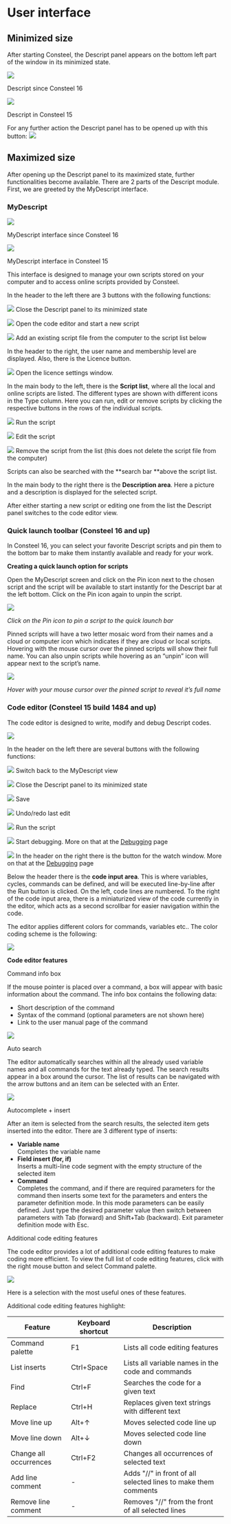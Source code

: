 # User interface

## Minimized size

After starting Consteel, the Descript panel appears on the bottom left part of the window in its minimized state.

[![](./img/wp-content-uploads-2022-12-Mydescript_mini-1.jpg)](./img/wp-content-uploads-2022-12-Mydescript_mini-1.jpg)

Descript since Consteel 16 

[![](https://consteelsoftware.com/wp-content/uploads/2021/11/image-11.png)](./img/wp-content-uploads-2021-11-image-11.png)

Descript in Consteel 15

For any further action the Descript panel has to be opened up with this button: ![](./img/wp-content-uploads-2021-11-image-12.png)

## Maximized size

After opening up the Descript panel to its maximized state, further functionalities become available. There are 2 parts of the Descript module. First, we are greeted by the MyDescript interface.

### MyDescript

[![](./img/wp-content-uploads-2022-12-descript_max-1024x352.jpg)](https://consteelsoftware.com/wp-content/uploads/2022/12/descript_max.jpg)

MyDescript interface since Consteel 16

[![](./img/wp-content-uploads-2021-11-image-15-1024x323.png)](https://consteelsoftware.com/wp-content/uploads/2021/11/image-15.png)

MyDescript interface in Consteel 15

This interface is designed to manage your own scripts stored on your computer and to access online scripts provided by Consteel.

In the header to the left there are 3 buttons with the following functions:

![](./img/wp-content-uploads-2021-11-Screenshot-2021.11.26.-16_47_22.png) Close the Descript panel to its minimized state

![](./img/wp-content-uploads-2021-11-Screenshot-2021.11.26.-16_48_29.png) Open the code editor and start a new script

![](./img/wp-content-uploads-2021-11-Screenshot-2021.11.26.-16_49_56.png) Add an existing script file from the computer to the script list below

In the header to the right, the user name and membership level are displayed. Also, there is the Licence button.

![](./img/wp-content-uploads-2021-11-Screenshot-2021.11.26.-16_54_50.png) Open the licence settings window.

In the main body to the left, there is the **Script list**, where all the local and online scripts are listed. The different types are shown with different icons in the Type column. Here you can run, edit or remove scripts by clicking the respective buttons in the rows of the individual scripts.

![](./img/wp-content-uploads-2021-11-Screenshot-2021.11.26.-17_15_33-1.png) Run the script

![](./img/wp-content-uploads-2021-11-Screenshot-2021.11.26.-17_17_30.png) Edit the script

![](./img/wp-content-uploads-2021-11-Screenshot-2021.11.26.-17_19_01.png) Remove the script from the list (this does not delete the script file from the computer)

Scripts can also be searched with the **search bar **above the script list.

In the main body to the right there is the **Description area**. Here a picture and a description is displayed for the selected script.

After either starting a new script or editing one from the list the Descript panel switches to the code editor view.

### Quick launch toolbar (Consteel 16 and up)

In Consteel 16, you can select your favorite Descript scripts and pin them to the bottom bar to make them instantly available and ready for your work.

**Creating a quick launch option for scripts**

Open the MyDescript screen and click on the Pin icon next to the chosen script and the script will be available to start instantly for the Descript bar at the left bottom. Click on the Pin icon again to unpin the script.

[![](./img/wp-content-uploads-2022-12-descript_pin.jpg)](./img/wp-content-uploads-2022-12-descript_pin.jpg)

_Click on the Pin icon to pin a script to the quick launch bar_

Pinned scripts will have a two letter mosaic word from their names and a cloud or computer icon which indicates if they are cloud or local scripts. Hovering with the mouse cursor over the pinned scripts will show their full name. You can also unpin scripts while hovering as an “unpin” icon will appear next to the script’s name.

[![](./img/wp-content-uploads-2022-12-descript_hover.jpg)](./img/wp-content-uploads-2022-12-descript_hover.jpg)

_Hover with your mouse cursor over the pinned script to reveal it’s full name_

### Code editor (Consteel 15 build 1484 and up)

The code editor is designed to write, modify and debug Descript codes.

[![](./img/wp-content-uploads-2022-03-image-1024x407.png)](https://consteelsoftware.com/wp-content/uploads/2022/03/image.png)

In the header on the left there are several buttons with the following functions:

![](./img/wp-content-uploads-2021-11-Screenshot-2022.03.11.-17_16_15.png) Switch back to the MyDescript view

![](./img/wp-content-uploads-2021-11-Screenshot-2022.03.11.-17_17_04.png) Close the Descript panel to its minimized state

![](./img/wp-content-uploads-2021-11-Screenshot-2022.03.11.-17_32_44.png) Save

![](./img/wp-content-uploads-2021-11-Screenshot-2022.03.11.-17_45_11.png) Undo/redo last edit

![](./img/wp-content-uploads-2021-11-Screenshot-2022.03.11.-18_05_59.png) Run the script

![](./img/wp-content-uploads-2021-11-Screenshot-2022.03.11.-18_06_31.png) Start debugging. More on that at the [Debugging](https://consteelsoftware.com/manual/descript-cspi/debugging/) page

![](./img/wp-content-uploads-2021-11-Screenshot-2022.03.23.-14_05_08.png) In the header on the right there is the button for the watch window. More on that at the [Debugging](https://consteelsoftware.com/manual/descript-cspi/debugging/) page

Below the header there is the **code input area**. This is where variables, cycles, commands can be defined, and will be executed line-by-line after the Run button is clicked. On the left, code lines are numbered. To the right of the code input area, there is a miniaturized view of the code currently in the editor, which acts as a second scrollbar for easier navigation within the code.

The editor applies different colors for commands, variables etc.. The color coding scheme is the following:

[![](https://consteelsoftware.com/wp-content/uploads/2022/03/image-3.png)](./img/wp-content-uploads-2022-03-image-3.png)

**Code editor features**

Command info box

If the mouse pointer is placed over a command, a box will appear with basic information about the command. The info box contains the following data:

- Short description of the command
- Syntax of the command (optional parameters are not shown here)
- Link to the user manual page of the command

[![](https://consteelsoftware.com/wp-content/uploads/2022/03/image-14.png)](./img/wp-content-uploads-2022-03-image-14.png)

Auto search

The editor automatically searches within all the already used variable names and all commands for the text already typed. The search results appear in a box around the cursor. The list of results can be navigated with the arrow buttons and an item can be selected with an Enter.

[![](https://consteelsoftware.com/wp-content/uploads/2022/03/image-13.png)](./img/wp-content-uploads-2022-03-image-13.png)

Autocomplete + insert

After an item is selected from the search results, the selected item gets inserted into the editor. There are 3 different type of inserts:

- **Variable name**  
  Completes the variable name
- **Field insert (for, if)**  
  Inserts a multi-line code segment with the empty structure of the selected item
- **Command**  
  Completes the command, and if there are required parameters for the command then inserts some text for the parameters and enters the parameter definition mode. In this mode parameters can be easily defined. Just type the desired parameter value then switch between parameters with Tab (forward) and Shift+Tab (backward). Exit parameter definition mode with Esc.

Additional code editing features

The code editor provides a lot of additional code editing features to make coding more efficient. To view the full list of code editing features, click with the right mouse button and select Command palette.

[![](https://consteelsoftware.com/wp-content/uploads/2022/03/image-15.png)](./img/wp-content-uploads-2022-03-image-15.png)

Here is a selection with the most useful ones of these features.

Additional code editing features highlight:

| **Feature**            | **Keyboard shortcut** | **Description**                                                |
| ---------------------- | --------------------- | -------------------------------------------------------------- |
| Command palette        | F1                    | Lists all code editing features                                |
| List inserts           | Ctrl+Space            | Lists all variable names in the code and commands              |
| Find                   | Ctrl+F                | Searches the code for a given text                             |
| Replace                | Ctrl+H                | Replaces given text strings with different text                |
| Move line up           | Alt+↑                 | Moves selected code line up                                    |
| Move line down         | Alt+↓                 | Moves selected code line down                                  |
| Change all occurrences | Ctrl+F2               | Changes all occurrences of selected text                       |
| Add line comment       | -                     | Adds "//" in front of all selected lines to make them comments |
| Remove line comment    | -                     | Removes "//" from the front of all selected lines              |
